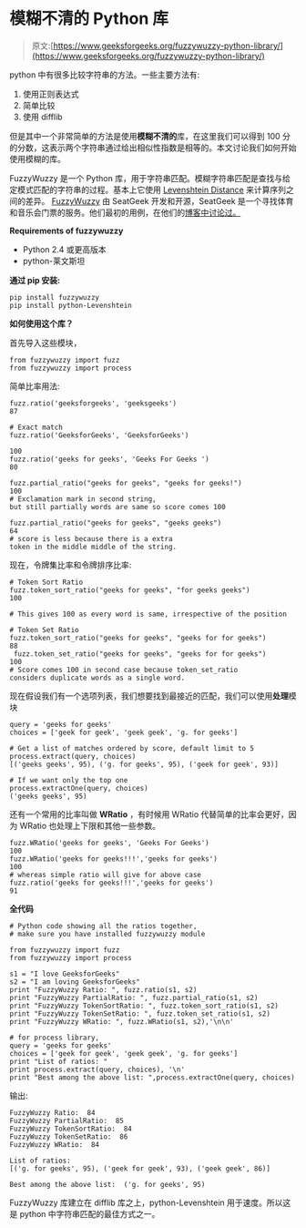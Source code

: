 # 模糊不清的 Python 库

> 原文:[https://www.geeksforgeeks.org/fuzzywuzzy-python-library/](https://www.geeksforgeeks.org/fuzzywuzzy-python-library/)

python 中有很多比较字符串的方法。一些主要方法有:

1.  使用正则表达式
2.  简单比较
3.  使用 difflib

但是其中一个非常简单的方法是使用**模糊不清的**库，在这里我们可以得到 100 分的分数，这表示两个字符串通过给出相似性指数是相等的。本文讨论我们如何开始使用模糊的库。

FuzzyWuzzy 是一个 Python 库，用于字符串匹配。模糊字符串匹配是查找与给定模式匹配的字符串的过程。基本上它使用 [Levenshtein Distance](https://en.wikipedia.org/wiki/Levenshtein_distance) 来计算序列之间的差异。
[FuzzyWuzzy](https://github.com/seatgeek/fuzzywuzzy) 由 SeatGeek 开发和开源，SeatGeek 是一个寻找体育和音乐会门票的服务。他们最初的用例，在他们的[博客中讨论过。](http://chairnerd.seatgeek.com/fuzzywuzzy-fuzzy-string-matching-in-python/)

**Requirements of fuzzywuzzy**
*   Python 2.4 或更高版本
*   python-莱文斯坦

**通过 pip 安装:**

```
pip install fuzzywuzzy
pip install python-Levenshtein

```

**如何使用这个库？**

首先导入这些模块，

```
from fuzzywuzzy import fuzz
from fuzzywuzzy import process
```

简单比率用法:

```
fuzz.ratio('geeksforgeeks', 'geeksgeeks')
87

# Exact match
fuzz.ratio('GeeksforGeeks', 'GeeksforGeeks')  

100
fuzz.ratio('geeks for geeks', 'Geeks For Geeks ') 
80
```

```
fuzz.partial_ratio("geeks for geeks", "geeks for geeks!")
100
# Exclamation mark in second string, 
but still partially words are same so score comes 100

fuzz.partial_ratio("geeks for geeks", "geeks geeks")
64
# score is less because there is a extra 
token in the middle middle of the string.
```

现在，令牌集比率和令牌排序比率:

```
# Token Sort Ratio
fuzz.token_sort_ratio("geeks for geeks", "for geeks geeks")
100

# This gives 100 as every word is same, irrespective of the position 

# Token Set Ratio
fuzz.token_sort_ratio("geeks for geeks", "geeks for for geeks")
88
 fuzz.token_set_ratio("geeks for geeks", "geeks for for geeks")
100
# Score comes 100 in second case because token_set_ratio 
considers duplicate words as a single word.
```

现在假设我们有一个选项列表，我们想要找到最接近的匹配，我们可以使用**处理**模块

```
query = 'geeks for geeks'
choices = ['geek for geek', 'geek geek', 'g. for geeks'] 

# Get a list of matches ordered by score, default limit to 5
process.extract(query, choices)
[('geeks geeks', 95), ('g. for geeks', 95), ('geek for geek', 93)]

# If we want only the top one
process.extractOne(query, choices)
('geeks geeks', 95)
```

还有一个常用的比率叫做 **WRatio** ，有时候用 WRatio 代替简单的比率会更好，因为 WRatio 也处理上下限和其他一些参数。

```
fuzz.WRatio('geeks for geeks', 'Geeks For Geeks')
100
fuzz.WRatio('geeks for geeks!!!','geeks for geeks')
100
# whereas simple ratio will give for above case
fuzz.ratio('geeks for geeks!!!','geeks for geeks')
91
```

**全代码**

```
# Python code showing all the ratios together, 
# make sure you have installed fuzzywuzzy module

from fuzzywuzzy import fuzz
from fuzzywuzzy import process

s1 = "I love GeeksforGeeks"
s2 = "I am loving GeeksforGeeks"
print "FuzzyWuzzy Ratio: ", fuzz.ratio(s1, s2)
print "FuzzyWuzzy PartialRatio: ", fuzz.partial_ratio(s1, s2)
print "FuzzyWuzzy TokenSortRatio: ", fuzz.token_sort_ratio(s1, s2)
print "FuzzyWuzzy TokenSetRatio: ", fuzz.token_set_ratio(s1, s2)
print "FuzzyWuzzy WRatio: ", fuzz.WRatio(s1, s2),'\n\n'

# for process library,
query = 'geeks for geeks'
choices = ['geek for geek', 'geek geek', 'g. for geeks'] 
print "List of ratios: "
print process.extract(query, choices), '\n'
print "Best among the above list: ",process.extractOne(query, choices)
```

输出:

```
FuzzyWuzzy Ratio:  84
FuzzyWuzzy PartialRatio:  85
FuzzyWuzzy TokenSortRatio:  84
FuzzyWuzzy TokenSetRatio:  86
FuzzyWuzzy WRatio:  84 

List of ratios: 
[('g. for geeks', 95), ('geek for geek', 93), ('geek geek', 86)] 

Best among the above list:  ('g. for geeks', 95)

```

FuzzyWuzzy 库建立在 difflib 库之上，python-Levenshtein 用于速度。所以这是 python 中字符串匹配的最佳方式之一。